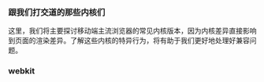 ### 跟我们打交道的那些内核们

这里，我们将主要探讨移动端主流浏览器的常见内核版本，因为内核差异直接影响到页面的渲染差异。了解这些内核的特异行为，将有助于我们更好地处理好兼容问题。


### webkit